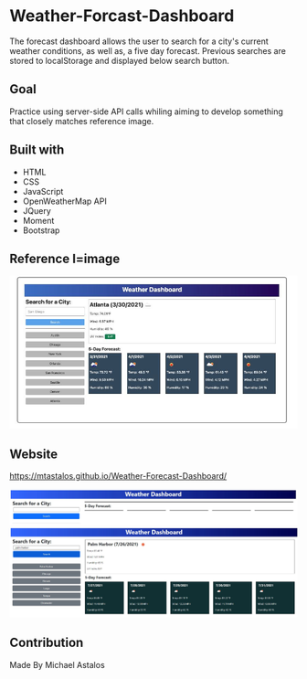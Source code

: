 # Weather-Forcast-Dashboard
The forecast dashboard allows the user to search for a city's current weather conditions, as well as, a five day forecast. Previous searches are stored to localStorage and displayed below search button.

## Goal
Practice using server-side API calls whiling aiming to develop something that closely matches reference image.

## Built with
* HTML
* CSS
* JavaScript
* OpenWeatherMap API
* JQuery
* Moment
* Bootstrap

## Reference I=image
 ![](assets/images/ref.JPG)

## Website
https://mtastalos.github.io/Weather-Forecast-Dashboard/

 ![](assets/images/website-part-1.JPG)
 ![](assets/images/website-part-2.JPG)

 ## Contribution
 Made By Michael Astalos 
